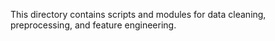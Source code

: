 This directory contains scripts and modules for data cleaning, preprocessing, and feature engineering.
